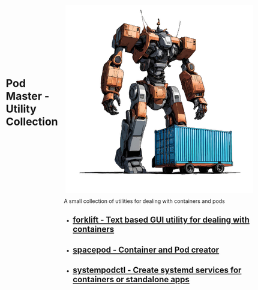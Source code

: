 <div style="display: flex; flex-direction: row-reverse; align-items: center;">
  <img src="https://raw.githubusercontent.com/andreabenini/podmaster/main/icon.png" alt="Project Icon" style="margin-left: 20px;">
  
# Pod Master - Utility Collection
</div>

A small collection of utilities for dealing with containers and pods

- ## [forklift - Text based GUI utility for dealing with containers](https://github.com/andreabenini/podmaster/tree/main/forklift)
- ## [spacepod - Container and Pod creator](https://github.com/andreabenini/podmaster/tree/main/spacepod/)
- ## [systempodctl - Create systemd services for containers or standalone apps](https://github.com/andreabenini/podmaster/tree/main/systempodctl/)
